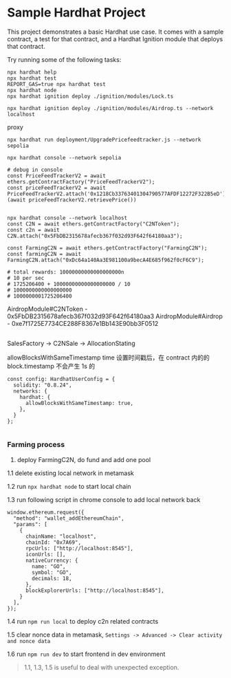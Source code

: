 # Sample Hardhat Project

This project demonstrates a basic Hardhat use case. It comes with a sample contract, a test for that contract, and a Hardhat Ignition module that deploys that contract.

Try running some of the following tasks:

```shell
npx hardhat help
npx hardhat test
REPORT_GAS=true npx hardhat test
npx hardhat node
npx hardhat ignition deploy ./ignition/modules/Lock.ts

npx hardhat ignition deploy ./ignition/modules/Airdrop.ts --network localhost
```

proxy
```shell
npx hardhat run deployment/UpgradePricefeedtracker.js --network sepolia 

npx hardhat console --network sepolia

# debug in console
const PriceFeedTrackerV2 = await ethers.getContractFactory("PriceFeedTrackerV2");
const priceFeedTrackerV2 = await PriceFeedTrackerV2.attach('0x1218Cb33763401304790577AFDF12272F322B5eD')
(await priceFeedTrackerV2.retrievePrice())


npx hardhat console --network localhost
const C2N = await ethers.getContractFactory("C2NToken");
const c2n = await C2N.attach("0x5FbDB2315678afecb367f032d93F642f64180aa3");

const FarmingC2N = await ethers.getContractFactory("FarmingC2N");
const farmingC2N = await FarmingC2N.attach("0xDc64a140Aa3E981100a9becA4E685f962f0cF6C9");

# total rewards: 10000000000000000000n
# 10 per sec
# 1725206400 + 10000000000000000000 / 10
# 1000000000000000000
# 1000000001725206400
```

AirdropModule#C2NToken - 0x5FbDB2315678afecb367f032d93F642f64180aa3
AirdropModule#Airdrop - 0xe7f1725E7734CE288F8367e1Bb143E90bb3F0512

## 

SalesFactory -> C2NSale -> AllocationStating

allowBlocksWithSameTimestamp time 设置时间戳后，在 contract 内的的 block.timestamp 不会产生 1s 的
```
const config: HardhatUserConfig = {
  solidity: "0.8.24",
  networks: {
    hardhat: {
      allowBlocksWithSameTimestamp: true,
    },
  }
};
```

```

```

### Farming process

1. deploy FarmingC2N, do fund and add one pool

1.1 delete existing local network in metamask

1.2 run `npx hardhat node` to start local chain

1.3 run following script in chrome console to add local network back
```
window.ethereum.request({
  "method": "wallet_addEthereumChain",
  "params": [
    {
      chainName: "localhost",
      chainId: "0x7A69",
      rpcUrls: ["http://localhost:8545"],
      iconUrls: [],
      nativeCurrency: {
        name: "GO",
        symbol: "GO",
        decimals: 18,
      },
      blockExplorerUrls: ["http://localhost:8545"],
    }
  ],
});
```

1.4 run `npm run local` to deploy c2n related contracts

1.5 clear nonce data in metamask, `Settings -> Advanced -> Clear activity and nonce data`

1.6 run `npm run dev` to start frontend in dev environment

> 1.1, 1.3, 1.5 is useful to deal with unexpected exception.